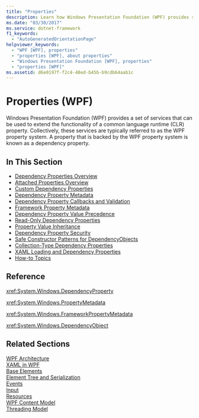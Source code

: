 ```yaml
---
title: "Properties"
description: Learn how Windows Presentation Foundation (WPF) provides services that can extend the functionality of a common language runtime (CLR) property.
ms.date: "03/30/2017"
ms.service: dotnet-framework
f1_keywords: 
  - "AutoGeneratedOrientationPage"
helpviewer_keywords: 
  - "WPF [WPF], properties"
  - "properties [WPF], about properties"
  - "Windows Presentation Foundation [WPF], properties"
  - "properties [WPF]"
ms.assetid: d6e0197f-f2c4-48ed-b45b-b9cdb64aab1c
---
```

# Properties (WPF)

Windows Presentation Foundation (WPF) provides a set of services that can be used to extend the functionality of a common language runtime (CLR) property. Collectively, these services are typically referred to as the WPF property system. A property that is backed by the WPF property system is known as a dependency property.  
  
## In This Section  

- [Dependency Properties Overview](../properties/dependency-properties-overview.md)
- [Attached Properties Overview](../properties/attached-properties-overview.md)
- [Custom Dependency Properties](../properties/custom-dependency-properties.md)
- [Dependency Property Metadata](../properties/dependency-property-metadata.md)
- [Dependency Property Callbacks and Validation](../properties/dependency-property-callbacks-and-validation.md)
- [Framework Property Metadata](../properties/framework-property-metadata.md)
- [Dependency Property Value Precedence](../properties/dependency-property-value-precedence.md)
- [Read-Only Dependency Properties](../properties/read-only-dependency-properties.md)
- [Property Value Inheritance](../properties/property-value-inheritance.md)
- [Dependency Property Security](../properties/dependency-property-security.md)
- [Safe Constructor Patterns for DependencyObjects](../properties/safe-constructor-patterns-for-dependencyobjects.md)
- [Collection-Type Dependency Properties](../properties/collection-type-dependency-properties.md)
- [XAML Loading and Dependency Properties](../properties/xaml-loading-and-dependency-properties.md)
- [How-to Topics](properties-how-to-topics.md)
  
## Reference  

 <xref:System.Windows.DependencyProperty>  
  
 <xref:System.Windows.PropertyMetadata>  
  
 <xref:System.Windows.FrameworkPropertyMetadata>  
  
 <xref:System.Windows.DependencyObject>  
  
## Related Sections  

 [WPF Architecture](wpf-architecture.md)  
  [XAML in WPF](../xaml/index.md)  
  [Base Elements](base-elements.md)  
  [Element Tree and Serialization](element-tree-and-serialization.md)  
  [Events](events-wpf.md)  
  [Input](input-wpf.md)  
  [Resources](resources-wpf.md)  
  [WPF Content Model](../controls/wpf-content-model.md)  
  [Threading Model](threading-model.md)
